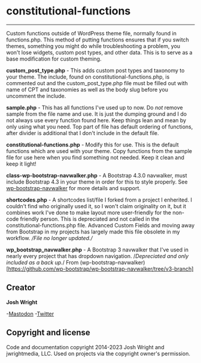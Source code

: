 # constitutional-functions
---

Custom functions outside of WordPress theme file, normally found in functions.php. This method of putting functions ensures that if you switch themes, something you might do while troubleshooting a problem, you won't lose widgets, custom post types, and other data. This is to serve as a base modification for custom theming.

**custom_post_type.php** - This adds custom post types and taxonomy to your theme. The include, found on constitutional-functions.php, is commented out and the custom_post_type.php file must be filled out with name of CPT and taxonomies as well as the body slug before you uncomment the include.

**sample.php** - This has all functions I've used up to now. Do *not* remove sample from the file name and use. It is just the dumping ground and I do not always use every function found here. Keep things lean and mean by only using what you need. Top part of file has default ordering of functions, after divider is additional that I don't include in the default file.

**constitutional-functions.php** - Modify this for use. This is the default functions which are used with your theme. Copy functions from the sample file for use here when you find something not needed. Keep it clean and keep it light!

**class-wp-bootstrap-navwalker.php** - A Bootstrap 4.3.0 navwalker, must include Bootstrap 4.3 in your theme in order for this to style properly. See [wp-bootstrap-navwalker](https://github.com/wp-bootstrap/wp-bootstrap-navwalker) for more details and support.

**shortcodes.php** - A shortcodes list/file I forked from a project I enherited. I couldn't find who originally used it, so I won't claim originality on it, but it combines work I've done to make layout more user-friendly for the non-code friendly person. This is depreciated and not called in the constitutional-functions.php file. Advanced Custom Fields and moving away from Bootstrap in my projects has largely made this file obsolete in my workflow. */File no longer updated./*

**wp_bootstrap_navwalker.php** - A Bootstrap 3 navwalker that I've used in nearly every project that has dropdown navigation. /*Depreciated and only included as a back up.*/ From (wp-bootstrap-navwalker)[https://github.com/wp-bootstrap/wp-bootstrap-navwalker/tree/v3-branch]

## Creator

**Josh Wright**

-[Mastodon](https://subculture.chat/@jwright)
-[Twitter](https://www.twitter.com/_joshw)

## Copyright and license

Code and documentation copyright 2014-2023 Josh Wright and jwrightmedia, LLC. Used on projects via the copyright owner's permission.